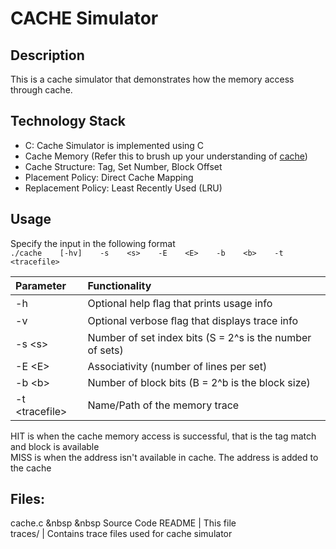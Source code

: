 # CACHE Simulator

## Description
This is a cache simulator that demonstrates how the memory access through cache. 

## Technology Stack
- C: Cache Simulator is implemented using C
- Cache Memory (Refer this to brush up your understanding of [cache](https://www.cs.cmu.edu/afs/cs/academic/class/15213-f09/www/lectures/23-caches.pdf))
- Cache Structure: Tag, Set Number, Block Offset
- Placement Policy: Direct Cache Mapping
- Replacement Policy: Least Recently Used (LRU)

## Usage    
Specify the input in the following format  
`./cache    [-hv]    -s    <s>    -E    <E>    -b    <b>    -t    <tracefile>`

|Parameter        |Functionality|
|:----------------|:-----------------------------------------------|
|-h               | Optional help ﬂag that prints usage info |
|-v               | Optional verbose ﬂag that displays trace info |  
|-s  \<s>         | Number of set index bits (S = 2^s is the number of sets) |  
|-E  \<E>         | Associativity (number of lines per set) |
|-b  \<b>         | Number of block bits (B = 2^b is the block size) |   
|-t  \<tracefile> | Name/Path of the memory trace |

HIT is when the cache memory access is successful, that is the tag match and block is available  
MISS is when the address isn't available in cache. The address is added to the cache  

## Files:
cache.c &nbsp &nbsp Source Code
README   | This file  
traces/  | Contains trace files used for cache simulator  
